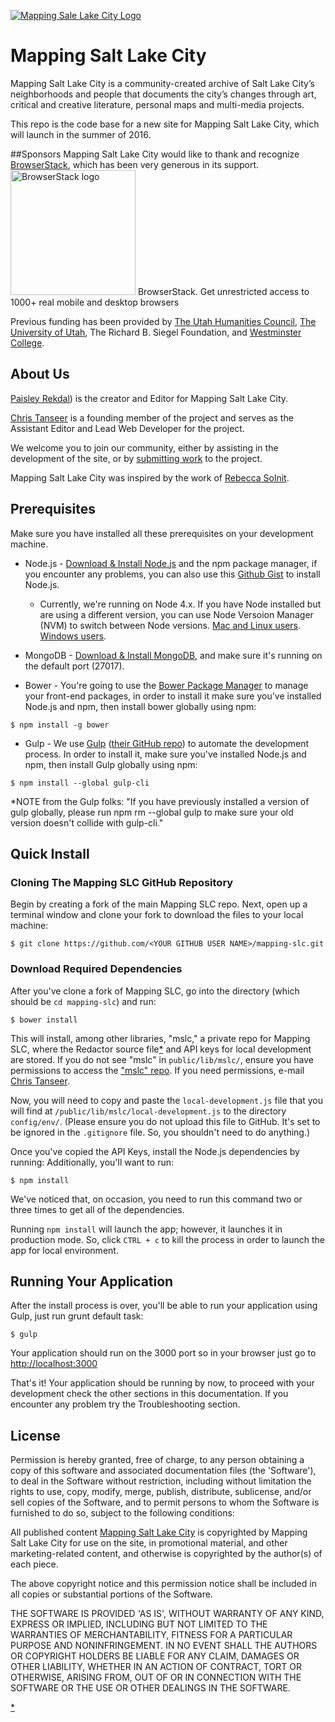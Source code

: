 [![Mapping Sale Lake City Logo](http://www.mappingslc.org/images/mapping.png)](http://mappingslc.org/)

# Mapping Salt Lake City

Mapping Salt Lake City is a community-created archive of Salt Lake City’s neighborhoods and people that documents the city’s changes through art, critical and creative literature, personal maps and multi-media projects.

This repo is the code base for a new site for Mapping Salt Lake City, which will launch in the summer of 2016.


##Sponsors
Mapping Salt Lake City would like to thank and recognize [BrowserStack](browserstack.com), which has been very generous in its support.
<img src="http://www.mappingslc.org/images/site_img/browserstack.svg" alt="BrowserStack logo" width="200"/>
BrowserStack. Get unrestricted access to 1000+ real mobile and desktop browsers

Previous funding has been provided by [The Utah Humanities Council](http://www.utahhumanities.org/), [The University of Utah](http://www.utah.edu/), The Richard B. Siegel Foundation, and [Westminster College](http://www.westminstercollege.edu/).


## About Us
[Paisley Rekdal](http://www.paisleyrekdal.com/)) is the creator and Editor for Mapping Salt Lake City.

[Chris Tanseer](http://www.christanseer.com) is a founding member of the project and serves as the Assistant Editor and Lead Web Developer for the project.

We welcome you to join our community, either by assisting in the development of the site, or by [submitting work](http://www.mappingslc.org/index.php?option=com_k2&view=item&layout=item&id=4&Itemid=279) to the project.

Mapping Salt Lake City was inspired by the work of [Rebecca Solnit](http://rebeccasolnit.net/).


## Prerequisites
Make sure you have installed all these prerequisites on your development machine.

  * Node.js - [Download & Install Node.js](http://www.nodejs.org/download/) and the npm package manager, if you encounter any problems, you can also use this [Github Gist](https://gist.github.com/isaacs/579814) to install Node.js.    
	  
	  * Currently, we're running on Node 4.x. If you have Node installed but are using a different version, you can use Node Versoion Manager (NVM) to switch between Node versions. [Mac and Linux users](https://github.com/creationix/nvm). [Windows users](https://github.com/coreybutler/nvm-windows).    	

  * MongoDB - [Download & Install MongoDB](http://www.mongodb.org/downloads), and make sure it's running on the default port (27017).    

  * Bower - You're going to use the [Bower Package Manager](http://bower.io/) to manage your front-end packages, in order to install it make sure you've installed Node.js and npm, then install bower globally using npm:

```
$ npm install -g bower
```

* Gulp - We use [Gulp](http://gulpjs.com/) ([their GitHub repo](https://github.com/gulpjs/gulp)) to automate the development process. In order to install it, make sure you've installed Node.js and npm, then install Gulp globally using npm:

```
$ npm install --global gulp-cli
```

*NOTE from the Gulp folks: "If you have previously installed a version of gulp globally, please run npm rm --global gulp to make sure your old version doesn't collide with gulp-cli."

## Quick Install

### Cloning The Mapping SLC GitHub Repository
Begin by creating a fork of the main Mapping SLC repo. Next, open up a terminal window and clone your fork to download the files to your local machine:  

```
$ git clone https://github.com/<YOUR GITHUB USER NAME>/mapping-slc.git
```

### Download Required Dependencies

After you've clone a fork of Mapping SLC, go into the directory (which should be `cd mapping-slc`) and run:

```
$ bower install
```

This will install, among other libraries, "mslc," a private repo for Mapping SLC, where the Redactor source file[*](#redactor-misc-info) and API keys for local development are stored. If you do not see "mslc" in `public/lib/mslc/`, ensure you have permissions to access the ["mslc" repo](https://github.com/PoetsRock/mslc). If you need permissions, e-mail [Chris Tanseer](mailto:chris@christanseer.com).

Now, you will need to copy and paste the `local-development.js` file that you will find at `/public/lib/mslc/local-development.js` to the directory `config/env/`. (Please ensure you do not upload this file to GitHub. It's set to be ignored in the `.gitignore` file. So, you shouldn't need to do anything.)

Once you've copied the API Keys, install the Node.js dependencies by running:
Additionally, you'll want to run:

```
$ npm install
```

We've noticed that, on occasion, you need to run this command two or three times to get all of the dependencies.

Running `npm install` will launch the app; however, it launches it in production mode. So, click `CTRL + c` to kill the process in order to launch the app for local environment.

## Running Your Application
After the install process is over, you'll be able to run your application using Gulp, just run grunt default task:

```
$ gulp
```

Your application should run on the 3000 port so in your browser just go to [http://localhost:3000](http://localhost:3000)
                            
That's it! Your application should be running by now, to proceed with your development check the other sections in this documentation. 
If you encounter any problem try the Troubleshooting section.

## License

Permission is hereby granted, free of charge, to any person obtaining
a copy of this software and associated documentation files (the
'Software'), to deal in the Software without restriction, including
without limitation the rights to use, copy, modify, merge, publish,
distribute, sublicense, and/or sell copies of the Software, and to
permit persons to whom the Software is furnished to do so, subject to
the following conditions:

All published content [Mapping Salt Lake City](http://www.mappingslc.org) is copyrighted by Mapping Salt Lake City
for use on the site, in promotional material, and other marketing-related content, and otherwise is copyrighted by the
author(s) of each piece.

The above copyright notice and this permission notice shall be
included in all copies or substantial portions of the Software.

THE SOFTWARE IS PROVIDED 'AS IS', WITHOUT WARRANTY OF ANY KIND,
EXPRESS OR IMPLIED, INCLUDING BUT NOT LIMITED TO THE WARRANTIES OF
MERCHANTABILITY, FITNESS FOR A PARTICULAR PURPOSE AND NONINFRINGEMENT.
IN NO EVENT SHALL THE AUTHORS OR COPYRIGHT HOLDERS BE LIABLE FOR ANY
CLAIM, DAMAGES OR OTHER LIABILITY, WHETHER IN AN ACTION OF CONTRACT,
TORT OR OTHERWISE, ARISING FROM, OUT OF OR IN CONNECTION WITH THE
SOFTWARE OR THE USE OR OTHER DEALINGS IN THE SOFTWARE.


[*](#redactor-misc-info)
